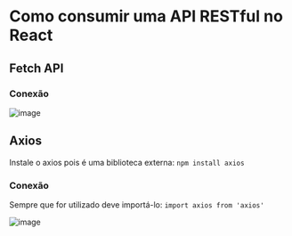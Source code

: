 # Como consumir uma API RESTful no React

## Fetch API

### Conexão

![image](https://user-images.githubusercontent.com/55283349/136116534-0d0e116c-22bc-4003-84b6-cf452292a082.png)


## Axios

Instale o axios pois é uma biblioteca externa: `npm install axios` 

### Conexão

Sempre que for utilizado deve importá-lo: `import axios from 'axios'` 

![image](https://user-images.githubusercontent.com/55283349/136116660-65927f40-f99a-47e6-8e0c-0cf5ddac1037.png)

